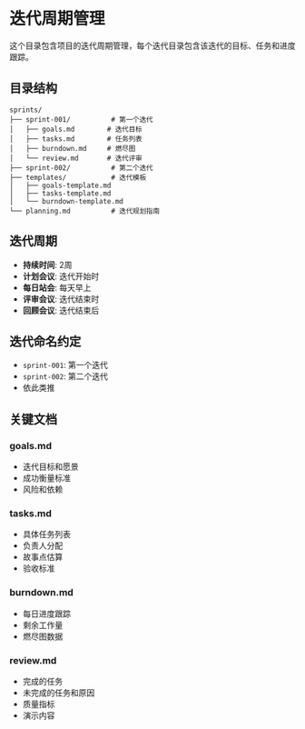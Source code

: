 # 迭代周期管理

这个目录包含项目的迭代周期管理，每个迭代目录包含该迭代的目标、任务和进度跟踪。

## 目录结构

```
sprints/
├── sprint-001/          # 第一个迭代
│   ├── goals.md        # 迭代目标
│   ├── tasks.md        # 任务列表
│   ├── burndown.md     # 燃尽图
│   └── review.md       # 迭代评审
├── sprint-002/          # 第二个迭代
├── templates/           # 迭代模板
│   ├── goals-template.md
│   ├── tasks-template.md
│   └── burndown-template.md
└── planning.md          # 迭代规划指南
```

## 迭代周期

- **持续时间**: 2周
- **计划会议**: 迭代开始时
- **每日站会**: 每天早上
- **评审会议**: 迭代结束时
- **回顾会议**: 迭代结束后

## 迭代命名约定

- `sprint-001`: 第一个迭代
- `sprint-002`: 第二个迭代
- 依此类推

## 关键文档

### goals.md
- 迭代目标和愿景
- 成功衡量标准
- 风险和依赖

### tasks.md
- 具体任务列表
- 负责人分配
- 故事点估算
- 验收标准

### burndown.md
- 每日进度跟踪
- 剩余工作量
- 燃尽图数据

### review.md
- 完成的任务
- 未完成的任务和原因
- 质量指标
- 演示内容
